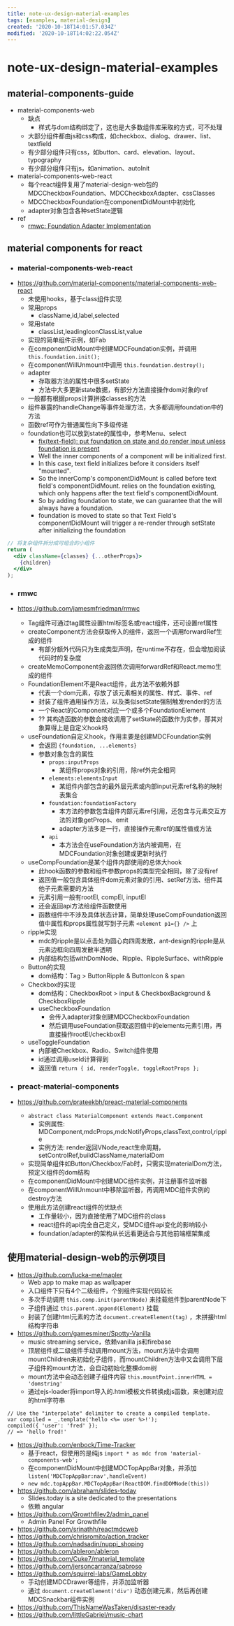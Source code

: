 ```yaml
---
title: note-ux-design-material-examples
tags: [examples, material-design]
created: '2020-10-18T14:01:57.034Z'
modified: '2020-10-18T14:02:22.054Z'
---
```


# note-ux-design-material-examples

## material-components-guide

- material-components-web
  - 缺点
    - 样式与dom结构绑定了，这也是大多数组件库采取的方式，可不处理
  - 大部分组件都由js和css构成，如checkbox、dialog、drawer、list、textfield
  - 有少部分组件只有css，如button、card、elevation、layout、typography
  - 有少部分组件只有js，如animation、autoInit
- material-components-web-react
  - 每个react组件复用了material-design-web包的MDCCheckboxFoundation、MDCCheckboxAdapter、cssClasses
  - MDCCheckboxFoundation在componentDidMount中初始化
  - adapter对象包含各种setState逻辑
- ref
  - [rmwc: Foundation Adapter Implementation](https://github.com/jamesmfriedman/rmwc/issues/141)

## material components for react

- ### material-components-web-react
- https://github.com/material-components/material-components-web-react
  - 未使用hooks，基于class组件实现
  - 常用props
    - className,id,label,selected
  - 常用state
    - classList,leadingIconClassList,value
  - 实现的简单组件示例，如Fab
  - 在componentDidMount中创建MDCFoundation实例，并调用 `this.foundation.init();`
  - 在componentWillUnmount中调用 `this.foundation.destroy();`
  - adapter
    - 存取器方法的属性中很多setState
    - 方法中大多更新state数据，有部分方法直接操作dom对象的ref
  - 一般都有根据props计算拼接classes的方法
  - 组件暴露的handleChange等事件处理方法，大多都调用foundation中的方法
  - 函数ref可作为普通属性向下多级传递
  - foundation也可以放到state的属性中，参考Menu、select
    - [fix(text-field): put foundation on state and do render input unless foundation is present](https://github.com/material-components/material-components-web-react/pull/353)
    - Well the inner components of a component will be initialized first. 
    - In this case, text field initializes before it considers itself "mounted". 
    - So the innerComp's componentDidMount is called before text field's componentDidMount. relies on the foundation existing, which only happens after the text field's componentDidMount.
    - So by adding foundation to state, we can guarantee that the will always have a foundation.
    - foundation is moved to state so that Text Field's componentDidMount will trigger a re-render through setState after initializing the foundation

``` jsx
// 将复杂组件拆分成可组合的小组件
return (
  <div className={classes} {...otherProps}>
    {children}
  </div>
);
```

 

- ### rmwc
- https://github.com/jamesmfriedman/rmwc
  - Tag组件可通过tag属性设置html标签名或react组件，还可设置ref属性
  - createComponent方法会获取传入的组件，返回一个调用forwardRef生成的组件
    - 有部分额外代码只为生成类型声明，在runtime不存在，但会增加阅读代码时的复杂度
  - createMemoComponent会返回依次调用forwardRef和React.memo生成的组件
  - FoundationElement不是React组件，此方法不依赖外部
    - 代表一个dom元素，存放了该元素相关的属性、样式、事件、ref
    - 封装了组件通用操作方法，以及类似setState强制触发render的方法
    - 一个React的Component对应一个或多个FoundationElement
    - ?? 其构造函数的参数会接收调用了setState的函数作为实参，那其对象算得上是自定义hook吗
  - useFoundation自定义hook，作用主要是创建MDCFoundation实例
    - 会返回 `{foundation, ...elements}`
    - 参数对象包含的属性
      - `props:inputProps`
        - 某组件props对象的引用，除ref外完全相同
      - `elements:elementsInput`
        - 某组件内部包含的最外层元素或内部input元素ref名称的映射表集合
      - `foundation:foundationFactory`
        - 本方法的参数包含组件内部元素ref引用，还包含与元素交互方法的对象getProps、emit
        - adapter方法多是一行，直接操作元素ref的属性值或方法
      - `api`
        - 本方法会在useFoundation方法内被调用，在MDCFoundation对象创建或更新时执行
  - useCompFoundation是某个组件内部使用的总体大hook
    - 此hook函数的参数和组件参数props的类型完全相同，除了没有ref
    - 返回值一般包含具体组件dom元素对象的引用、setRef方法、组件其他子元素需要的方法
    - 元素引用一般有rootEl, compEl, inputEl
    - 还会返回api方法给组件函数使用
    - 函数组件中不涉及具体状态计算，简单处理useCompFoundation返回值中属性和props属性就写到子元素 `<element p1={} />` 上
  - ripple实现
    - mdc的ripple是以点击处为圆心向四周发散，ant-design的ripple是从元素边框向四周发散半透明
    - 内部结构包括withDomNode、Ripple、RippleSurface、withRipple
  - Button的实现
    - dom结构：Tag > ButtonRipple & ButtonIcon & span
  - Checkbox的实现
    - dom结构：CheckboxRoot > input & CheckboxBackground & CheckboxRipple
    - useCheckboxFoundation
      - 会传入adapter对象创建MDCCheckboxFoundation
      - 然后调用useFoundation获取返回值中的elements元素引用，再直接操作rootEl/checkboxEl
  - useToggleFoundation
    - 内部被Checkbox、Radio、Switch组件使用
    - id通过调用useId计算得到
    - 返回值 `return { id, renderToggle, toggleRootProps };`

 

- ### preact-material-components
- https://github.com/prateekbh/preact-material-components
  - `abstract class MaterialComponent extends React.Component`
    - 实例属性: MDComponent,mdcProps,mdcNotifyProps,classText,control,ripple
    - 实例方法: render返回VNode,react生命周期，setControlRef,buildClassName,materialDom
  - 实现简单组件如Button/Checkbox/Fab时，只需实现materialDom方法，预定义组件的dom结构
  - 在componentDidMount中创建MDC组件实例，并注册事件监听器
  - 在componentWillUnmount中移除监听器，再调用MDC组件实例的destroy方法
  - 使用此方法创建react组件的优缺点
    - 工作量较小，因为直接使用了MDC组件的class
    - react组件的api完全自己定义，受MDC组件api变化的影响较小
    - foundation/adapter的架构从长远看更适合与其他前端框架集成

 

## 使用material-design-web的示例项目

- https://github.com/lucka-me/mapler
  - Web app to make map as wallpaper
  - 入口组件下只有4个二级组件，个别组件实现代码较长
  - 多次手动调用 `this.comp.init(parentNode)` 来挂载组件到parentNode下
  - 子组件通过 `this.parent.append(Element)` 挂载
  - 封装了创建html元素的方法 `document.createElement(tag)` ，未拼接html结构字符串
- https://github.com/gamesminer/Spotty-Vanilla
  - music streaming service，依赖vanilla js和firebase
  - 顶层组件或二级组件手动调用mount方法，mount方法中会调用mountChildren来初始化子组件，而mountChildren方法中又会调用下层子组件的mount方法，会自动初始化整棵dom树
  - mount方法中会动态创建子组件内容 `this.mountPoint.innerHTML = 'domstring'`
  - 通过ejs-loader将import导入的.html模板文件转换成js函数，来创建对应的html字符串

``` JS
// Use the "interpolate" delimiter to create a compiled template.
var compiled = _.template('hello <%= user %>!');
compiled({ 'user': 'fred' });
// => 'hello fred!'
```

- https://github.com/enbock/Time-Tracker
  - 基于react，但使用的是纯js `import * as mdc from 'material-components-web';`
  - 在componentDidMount中创建MDCTopAppBar对象，并添加 `listen('MDCTopAppBar:nav',handleEvent)`
  - `new mdc.topAppBar.MDCTopAppBar(ReactDOM.findDOMNode(this))`
- https://github.com/abraham/slides-today
  - Slides.today is a site dedicated to the presentations
  - 依赖 angular
- https://github.com/Growthfilev2/admin_panel
  - Admin Panel For Growthfile
- https://github.com/srinathh/reactmdcweb
- https://github.com/chrisromito/action_tracker
- https://github.com/nadsadin/nuppi_shoping
- https://github.com/ableron/ableron
- https://github.com/Cuke7/material_template
- https://github.com/jersoncarranza/sabroso
- https://github.com/squirrel-labs/GameLobby
  - 手动创建MDCDrawer等组件，并添加监听器
  - 通过 `document.createElement('div')` 动态创建元素，然后再创建MDCSnackbar组件实例
- https://github.com/ThisNameWasTaken/disaster-ready  
- https://github.com/littleGabriel/music-chart
